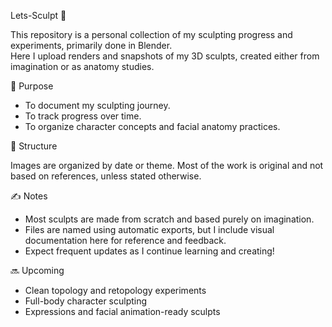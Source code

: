  Lets-Sculpt 🎨

This repository is a personal collection of my sculpting progress and experiments, primarily done in Blender.  
Here I upload renders and snapshots of my 3D sculpts, created either from imagination or as anatomy studies.

🧠 Purpose

- To document my sculpting journey.
- To track progress over time.
- To organize character concepts and facial anatomy practices.

 📁 Structure

Images are organized by date or theme. Most of the work is original and not based on references, unless stated otherwise.

 ✍️ Notes

- Most sculpts are made from scratch and based purely on imagination.
- Files are named using automatic exports, but I include visual documentation here for reference and feedback.
- Expect frequent updates as I continue learning and creating!

 🔜 Upcoming

- Clean topology and retopology experiments
- Full-body character sculpting
- Expressions and facial animation-ready sculpts

